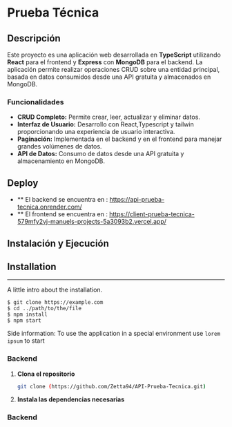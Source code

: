 # Prueba Técnica 

## Descripción

Este proyecto es una aplicación web desarrollada en **TypeScript** utilizando **React** para el frontend y **Express** con **MongoDB** para el backend. La aplicación permite realizar operaciones CRUD sobre una entidad principal, basada en datos consumidos desde una API gratuita y almacenados en MongoDB. 

### Funcionalidades

- **CRUD Completo:** Permite crear, leer, actualizar y eliminar datos.
- **Interfaz de Usuario:** Desarrollo con React,Typescript y tailwin proporcionando una experiencia de usuario interactiva.
- **Paginación:** Implementada en el backend y en el frontend para manejar grandes volúmenes de datos.
- **API de Datos:** Consumo de datos desde una API gratuita y almacenamiento en MongoDB.

## Deploy



- ** El backend se encuentra en : https://api-prueba-tecnica.onrender.com/
- ** El frontend se encuentra en : https://client-prueba-tecnica-579mfy2vj-manuels-projects-5a3093b2.vercel.app/

## Instalación y Ejecución

## Installation
***
A little intro about the installation. 
```
$ git clone https://example.com
$ cd ../path/to/the/file
$ npm install
$ npm start
```
Side information: To use the application in a special environment use ```lorem ipsum``` to start

### Backend

1. **Clona el repositorio**

   ```bash
   git clone (https://github.com/Zetta94/API-Prueba-Tecnica.git)

2. **Instala las dependencias necesarias**
### Backend
